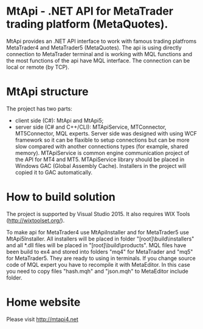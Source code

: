 # MtApi - .NET API for MetaTrader trading platform (MetaQuotes).
MtApi provides an .NET API interface to work with famous trading platfroms MetaTrader4 and MetaTrader5 (MetaQuotes).
The api is using directly connection to MetaTrader terminal and is working with MQL functions and the most functions of the api have MQL interface.
The connection can be local or remote (by TCP).

# MtApi structure
The project has two parts: 
 - client side (C#): MtApi and MtApi5;
 - server side (C# and C++/CLI): MTApiService, MTConnector, MT5Connector, MQL experts.
Server side was designed with using WCF framework so it can be flaxible to setup connections but can be more slow compared with another connections types (for example, shared memory).
MTApiService is common engine communication project of the API for MT4 and MT5. 
MTApiService library should be placed in Windows GAC (Global Assembly Cache). Installers in the project will copied it to GAC automatically.

# How to build solution
The project is supported by Visual Studio 2015.
It also requires WIX Tools (http://wixtoolset.org/).

To make api for MetaTrader4 use MtApiInstaller and for MetaTrader5 use MtApi5Installer. 
All installers will be placed in folder "[root]\build\installers\" and all *.dll files will be placed in "[root]\build\products\".
MQL files have been build to ex4 and stored into folders "mq4" for MetaTrader and "mq5" for MetaTrader5. They are ready to using in terminals.
If you change source code of MQL expert you have to recompile it with MetaEditor. In this case you need to copy files "hash.mqh" and "json.mqh" to MetaEditor include folder.

# Home website
Please visit http://mtapi4.net
